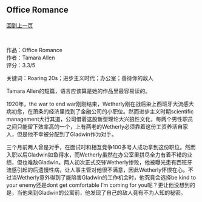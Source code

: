 ## Office Romance
[回到上一页](https://boheme13.github.io/books/)  &nbsp;&nbsp;

<br>

<!-- 
romance: True
-->

作品：Office Romance<br>
作者：Tamara Allen<br>
评分：3.3/5<br>

关键词：Roaring 20s；进步主义时代；办公室；善待你的敌人

Tamara Allen的短篇，语言应该算是她的作品里最容易读的。

1920年，the war to end war刚刚结束，Wetherly刚在战后染上西班牙大流感大病初愈，在萧条的经济里找到了金融公司的小职位。然而进步主义时期scientific management大行其道，公司借着这股新型理论大兴狼性文化，每两个男性职员之间只能留下效率高的一个，上有两老的Wetherly必须靠着这份工资养活自家人，但是他不幸被分配到了Gladwin作为对手。

三个月前两人曾是对手，在面试时和相互竞争100多号人成功拿到这份职位。然而入职以后Gladwin如鱼得水，而Wetherly虽然在办公室里拼尽全力有着不错的业绩，但也难敌Gladwin。两人初次正式交锋Wetherly惨败，他被曝光患有西班牙流感引起的后遗慢性病，让人事主管对他很不满意，因此Wetherly怀恨在心。不过当Wetherly意外得到了能陷害Gladwin的工作机会时，他究竟会选择be kind to your enemy还是dont get comfortable I’m coming for you呢？更让他没想到的是，当他来到Gladwin的公寓前，他发现了自己的敌人竟有不为人知的秘密。
